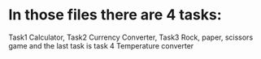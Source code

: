 # In those files there are 4 tasks:
Task1 Calculator,
Task2 Currency Converter,
Task3 Rock, paper, scissors game
and the last task is task 4 Temperature converter

